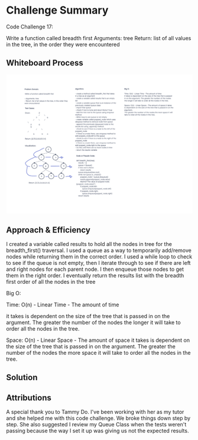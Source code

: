 # Challenge Summary
<!-- Description of the challenge -->

Code Challenge 17:

Write a function called breadth first
Arguments: tree
Return: list of all values in the tree, in the order they were encountered

## Whiteboard Process
<!-- Embedded whiteboard image -->
![Whiteboard Image](tree_breadth_first.png)

## Approach & Efficiency
<!-- What approach did you take? Why? What is the Big O space/time for this approach? -->

I created a variable called results to hold all the nodes in tree for the breadth_first() traversal. I used a queue as a way to temporarily add/remove
nodes while returning them in the correct order. I used a while loop to check to see if the queue is not empty, then I iterate through to see if there are left and right nodes for each parent node. I then enqueue those nodes to get them in the right order. I eventually return the results list with the breadth first order of all the nodes in the tree

Big O:

Time: O(n) - Linear Time - The amount of time

it takes is dependent on the size of the tree that is passed
in on the argument. The greater the number of the nodes
the longer it will take to order all the nodes in the tree.


Space: O(n) - Linear Space - The amount of space it takes
is dependent on the size of the tree that is passed in on the argument. The greater the number of the nodes the more space it will take to order all the nodes in the tree.



## Solution
<!-- Show how to run your code, and examples of it in action -->


## Attributions

A special thank you to Tammy Do. I've been working with her as my tutor and she helped me with this code challenge. We broke things down step by step. She also suggested I review my Queue Class when the tests weren't passing because the way I set it up was giving us not the expected results.

